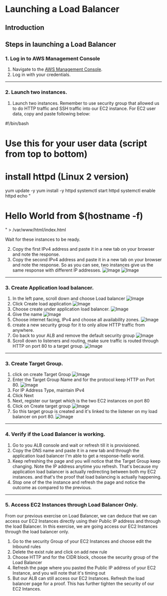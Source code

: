 # Launching a Load Balancer

## Introduction

## Steps in launching a Load Balancer

### 1. Log in to AWS Management Console
1. Navigate to the [AWS Management Console](https://aws.amazon.com/console/).
2. Log in with your credentials.

---

### 2. Launch two instances. 
1. Launch two instances. Remember to use security group that allowed us to do HTTP traffic and SSH traffic into our EC2 instance.
For EC2 user data, copy and paste following below:

#!/bin/bash
# Use this for your user data (script from top to bottom)
# install httpd (Linux 2 version)
yum update -y
yum install -y httpd
systemctl start httpd
systemctl enable httpd
echo "<h1>Hello World from $(hostname -f)</h1>" > /var/www/html/index.html

Wait for these instances to be ready.

2. Copy the first IPv4 address and paste it in a new tab on your browser and note the response. 
3. Copy the second IPv4 address and paste it in a new tab on your browser and note the response. 
So as you can see, two instances give us the same response with different IP addresses.
![Image](https://github.com/user-attachments/assets/18601cc7-f61b-4d54-ac98-d812cc22fee7)
![Image](https://github.com/user-attachments/assets/3913a300-e6eb-4e37-8ed4-02be7176abe7)

---


### 3. Create Application load balancer.
1. In the left pane, scroll down and choose Load balancer
![Image](https://github.com/user-attachments/assets/a5ae99eb-f603-4d89-9237-7966bfad86be)
2. Click Create load application
![Image](https://github.com/user-attachments/assets/fff1bfa4-c297-4eaf-b594-3524009a8097)
2. Choose create under application load balancer.
![Image](https://github.com/user-attachments/assets/d4bccde9-a7f3-409a-a936-e06ba896790d)
3. Give the name 
![Image](https://github.com/user-attachments/assets/a21d7a73-4dc9-4108-b123-ed59cfccf53b)
4. Choose internet facing, IPv4 and choose all availability zones.
![Image](https://github.com/user-attachments/assets/f859824e-6c60-4561-a950-2f96ed96b431)
5. create a new security group for it to only allow HTTP traffic from anywhere.
6. Go back to your ALB and remove the default security group
![Image](https://github.com/user-attachments/assets/fce62974-0e36-4e82-a72a-8deb700cfab8)
7. Scroll down to listeners and routing, make sure traffic is routed through HTTP on port 80 to a target group.
![Image](https://github.com/user-attachments/assets/3e33de57-ae76-445c-875d-4879d459cf23)
---

### 3. Create Target Group.
1. click on create Target Group
![Image](https://github.com/user-attachments/assets/d9177301-8586-4eeb-9f0a-24ca306d55cc)
2. Enter the Target Group Name and for the protocol keep HTTP on Port 80.
![Image](https://github.com/user-attachments/assets/82498d80-02c9-449c-abf6-f2a4f3a27a96)
3. For IP Address Type, maintain IPv4 
4. Click Next
5. Next, register our target which is the two EC2 instances on port 80
6. Click on Create target group
![Image](https://github.com/user-attachments/assets/252ead1e-99ee-4e92-849b-fa5c34b8f2c1)
7. So this target group is created and it's linked to the listener on my load balancer on port 80.
![Image](https://github.com/user-attachments/assets/c262d1d8-f5d4-4525-95f5-55951e464443)

---


### 4. Verify if the Load Balancer is working.
1. Go to you ALB console and wait or refresh till it is provisioned.
2. Copy the DNS name and paste it in a new tab and through the application load balancer I'm able to get a response-hello world.
3. Keep refreshing the page and you will notice that the Target Group keep changing. Note the IP address anytime you refresh. 
That's because my application load balancer is actually redirecting between both my EC2 instances.
and that's the proof that load balancing is actually happening.
4. Stop one of the the instance and refresh the page and notice the outcome as compared to the previous.

---

### 5. Access EC2 Instances through Load Balancer Only.
From our previous exercise on Load Balancer, we can deduce that we can access our EC2 Instances directly using their Public IP address and through the load Balancer.
In this exercise, we are going access our EC2 Instances through the load balancer only.
1. Go to the security Group of your EC2 Instances and  choose edit the Inbound rules
2. Delete the exist rule and click on add new rule
3. Choose HTTP and for the CIDR block, choose the security group of the Load Balancer
4. Refresh the page where you pasted the Public IP address of your EC2 Instance, and you will note that it's timing out
5. But our ALB can still access our EC2 Instances. Refresh the load balancer page for a proof.
This has further tighten the security of our EC2 Intances.
